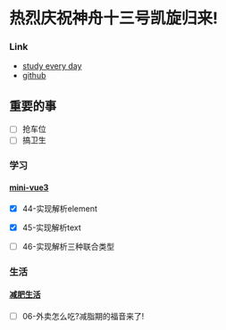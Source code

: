 # 热烈庆祝神舟十三号凯旋归来!

### Link
- [study every day](https://github.com/cuixiaorui/study-every-day/issues)
- [github](https://github.com/jtr354)

## 重要的事
- [ ] 抢车位
- [ ] 搞卫生

### 学习

#### [mini-vue3](https://github.com/JTR354/mini-vue3)
- [x] 44-实现解析element
- [x] 45-实现解析text
- [ ] 46-实现解析三种联合类型


### 生活

#### [减肥生活](https://github.com/JTR354/lose-fat)
- [ ] 06-外卖怎么吃?减脂期的福音来了!